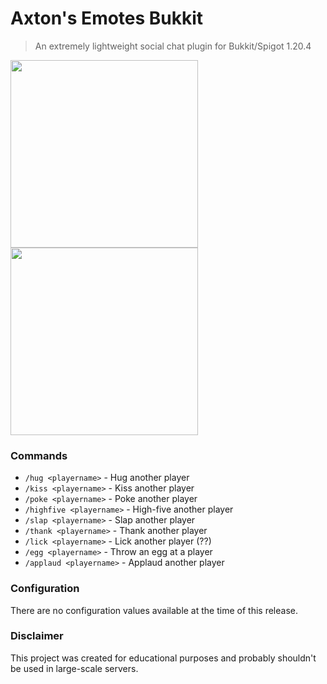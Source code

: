 # Axton's Emotes Bukkit
> An extremely lightweight social chat plugin for Bukkit/Spigot 1.20.4
<img width="300" src="https://github.com/axtonprice/axtons-emotes/assets/37771600/cb218cd7-80af-4241-ba33-e18800b4df1d">
<img width="300" src="https://github.com/axtonprice/axtons-emotes/assets/37771600/5884fbf1-54bd-4093-808a-e7fb910650c3">

### Commands
- `/hug <playername>` - Hug another player
- `/kiss <playername>` - Kiss another player
- `/poke <playername>` - Poke another player
- `/highfive <playername>` - High-five another player
- `/slap <playername>` - Slap another player
- `/thank <playername>` - Thank another player
- `/lick <playername>` - Lick another player (??)
- `/egg <playername>` - Throw an egg at a player
- `/applaud <playername>` - Applaud another player

### Configuration
There are no configuration values available at the time of this release.

### Disclaimer
This project was created for educational purposes and probably shouldn't be used in large-scale servers.

